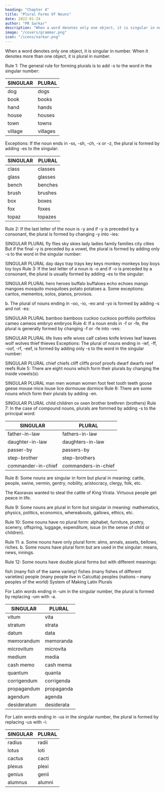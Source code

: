 ```yaml
---
heading: "Chapter 4"
title: "Plural Forms Of Nouns"
date: 2022-01-24
author: "PR Sarkar"
description: "When a word denotes only one object, it is singular in number. When it denotes more than one object, it is plural in number."
image: "/covers/grammar.png"
icon: "/icons/sarkar.png"
---
```



When a word denotes only one object, it is singular in number. When it denotes more than one object, it is plural in number.

Rule 1: The general rule for forming plurals is to add -s to the word in the singular number:


SINGULAR | PLURAL
--- | ---
dog	| dogs
book | books
hand | hands
house | houses
town | towns
village | villages

Exceptions: If the noun ends in -ss, -sh, -ch, -x or -z, the plural is formed by adding -es to the singular:

SINGULAR | PLURAL
--- | ---
class | classes
glass | glasses
bench | benches
brush | brushes
box	| boxes
fox	| foxes
topaz |	topazes

Rule 2: If the last letter of the noun is -y and if -y is preceded by a consonant, the plural is formed by changing -y into -ies:

SINGULAR	PLURAL
fly	flies
sky	skies
lady	ladies
family	families
city	cities
But if the final -y is preceded by a vowel, the plural is formed by adding only -s to the word in the singular number:

SINGULAR	PLURAL
day	days
tray	trays
key	keys
monkey	monkeys
boy	boys
toy	toys
Rule 3: If the last letter of a noun is -o and if -o is preceded by a consonant, the plural is usually formed by adding -es to the singular:

SINGULAR	PLURAL
hero	heroes
buffalo	buffaloes
echo	echoes
mango	mangoes
mosquito	mosquitoes
potato	potatoes
a. Some exceptions: cantos, mementos, solos, pianos, provisos.

b. The plural of nouns ending in -oo, -io, -eo and -yo is formed by adding -s and not -es:

SINGULAR	PLURAL
bamboo	bamboos
cuckoo	cuckoos
portfolio	portfolios
cameo	cameos
embryo	embryos
Rule 4: If a noun ends in -f or -fe, the plural is generally formed by changing -f or -fe into -ves:

SINGULAR	PLURAL
life	lives
wife	wives
calf	calves
knife	knives
leaf	leaves
wolf	wolves
thief	thieves
Exceptions: The plural of nouns ending in -ief, -ff, -oof, -rf, -eef, is formed by adding only -s to the word in the singular number:

SINGULAR	PLURAL
chief	chiefs
cliff	cliffs
proof	proofs
dwarf	dwarfs
reef	reefs
Rule 5: There are eight nouns which form their plurals by changing the inside vowels(s):

SINGULAR	PLURAL
man	men
woman	women
foot	feet
tooth	teeth
goose	geese
mouse	mice
louse	lice
dormouse	dormice
Rule 6: There are some nouns which form their plurals by adding -en.

SINGULAR	PLURAL
child	children
ox	oxen
brother	brethren (brothers)
Rule 7: In the case of compound nouns, plurals are fomrned by adding -s to the principal word:

SINGULAR | PLURAL
--- | ---
father-in-law | fathers-in-law
daughter-in-law	| daughters-in-law
passer-by | passers-by
step-brother | step-brothers
commander-in-chief | commanders-in-chief

Rule 8: Some nouns are singular in form but plural in meaning: cattle, people, swine, vermin, gentry, nobility, aristocracy, clergy, folk, etc.

The Kaoravas wanted to steal the cattle of King Virata.
Virtuous people get peace in life.

Rule 9: Some nouns are plural in form but singular in meaning: mathematics, physics, politics, economics, whereabouts, gallows, ethics, etc.

Rule 10: Some nouns have no plural form: alphabet, furniture, poetry, scenery, offspring, luggage, expenditure, issue (in the sense of child or children).

Rule 11: 
a. Some nouns have only plural form: alms, annals, assets, bellows, riches. 
b. Some nouns have plural form but are used in the singular: means, news, innings.

Rule 12: Some nouns have double plural forms but with different meanings:

fish (many fish of the same variety)	fishes (many fishes of different varieties)
people (many people live in Calcutta)	peoples (nations – many peoples of the world)
System of Making Latin Plurals

For Latin words ending in -um in the singular number, the plural is formed by replacing -um with -a.

SINGULAR | PLURAL
--- | ---
vitum |	vita
stratum | strata
datum |	data
memorandum | memoranda
microvitum | microvita
medium | media
cash memo |	cash mema
quantum	| quanta
corrigendum	| corrigenda
propagandum	| propaganda
agendum	| agenda
desideratum	| desiderata

For Latin words ending in -us in the singular number, the plural is formed by replacing -us with -i:

SINGULAR |	PLURAL
--- | ---
radius | radii
lotus | loti
cactus | cacti
plexus | plexi
genius | genii
alumnus	| alumni
